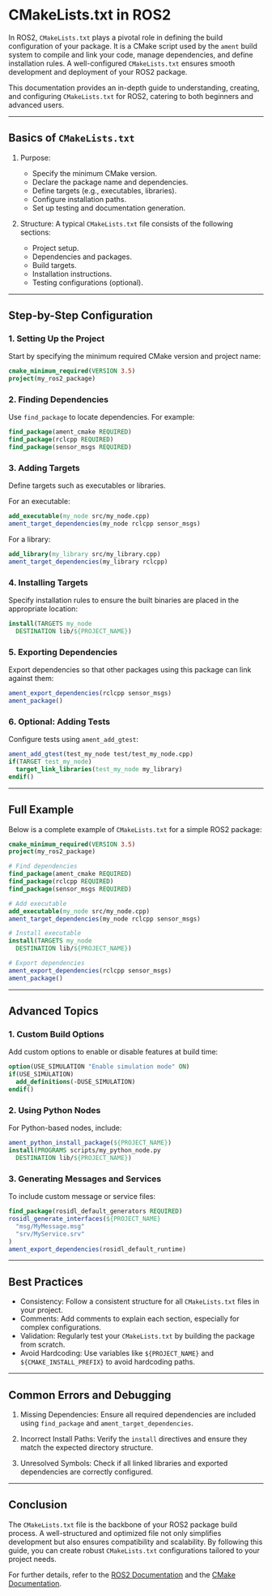 # CMakeLists.txt in ROS2

In ROS2, `CMakeLists.txt` plays a pivotal role in defining the build configuration of your package. It is a CMake script used by the `ament` build system to compile and link your code, manage dependencies, and define installation rules. A well-configured `CMakeLists.txt` ensures smooth development and deployment of your ROS2 package.

This documentation provides an in-depth guide to understanding, creating, and configuring `CMakeLists.txt` for ROS2, catering to both beginners and advanced users.

---

## Basics of `CMakeLists.txt`

1. Purpose:
   - Specify the minimum CMake version.
   - Declare the package name and dependencies.
   - Define targets (e.g., executables, libraries).
   - Configure installation paths.
   - Set up testing and documentation generation.

2. Structure:
   A typical `CMakeLists.txt` file consists of the following sections:
   - Project setup.
   - Dependencies and packages.
   - Build targets.
   - Installation instructions.
   - Testing configurations (optional).

---

## Step-by-Step Configuration

### 1. Setting Up the Project
Start by specifying the minimum required CMake version and project name:

```cmake
cmake_minimum_required(VERSION 3.5)
project(my_ros2_package)
```

### 2. Finding Dependencies
Use `find_package` to locate dependencies. For example:

```cmake
find_package(ament_cmake REQUIRED)
find_package(rclcpp REQUIRED)
find_package(sensor_msgs REQUIRED)
```

### 3. Adding Targets
Define targets such as executables or libraries.

For an executable:

```cmake
add_executable(my_node src/my_node.cpp)
ament_target_dependencies(my_node rclcpp sensor_msgs)
```

For a library:

```cmake
add_library(my_library src/my_library.cpp)
ament_target_dependencies(my_library rclcpp)
```

### 4. Installing Targets
Specify installation rules to ensure the built binaries are placed in the appropriate location:

```cmake
install(TARGETS my_node
  DESTINATION lib/${PROJECT_NAME})
```

### 5. Exporting Dependencies
Export dependencies so that other packages using this package can link against them:

```cmake
ament_export_dependencies(rclcpp sensor_msgs)
ament_package()
```

### 6. Optional: Adding Tests
Configure tests using `ament_add_gtest`:

```cmake
ament_add_gtest(test_my_node test/test_my_node.cpp)
if(TARGET test_my_node)
  target_link_libraries(test_my_node my_library)
endif()
```

---

## Full Example
Below is a complete example of `CMakeLists.txt` for a simple ROS2 package:

```cmake
cmake_minimum_required(VERSION 3.5)
project(my_ros2_package)

# Find dependencies
find_package(ament_cmake REQUIRED)
find_package(rclcpp REQUIRED)
find_package(sensor_msgs REQUIRED)

# Add executable
add_executable(my_node src/my_node.cpp)
ament_target_dependencies(my_node rclcpp sensor_msgs)

# Install executable
install(TARGETS my_node
  DESTINATION lib/${PROJECT_NAME})

# Export dependencies
ament_export_dependencies(rclcpp sensor_msgs)
ament_package()
```

---

## Advanced Topics

### 1. Custom Build Options
Add custom options to enable or disable features at build time:

```cmake
option(USE_SIMULATION "Enable simulation mode" ON)
if(USE_SIMULATION)
  add_definitions(-DUSE_SIMULATION)
endif()
```

### 2. Using Python Nodes
For Python-based nodes, include:

```cmake
ament_python_install_package(${PROJECT_NAME})
install(PROGRAMS scripts/my_python_node.py
  DESTINATION lib/${PROJECT_NAME})
```

### 3. Generating Messages and Services
To include custom message or service files:

```cmake
find_package(rosidl_default_generators REQUIRED)
rosidl_generate_interfaces(${PROJECT_NAME}
  "msg/MyMessage.msg"
  "srv/MyService.srv"
)
ament_export_dependencies(rosidl_default_runtime)
```

---

## Best Practices

- Consistency: Follow a consistent structure for all `CMakeLists.txt` files in your project.
- Comments: Add comments to explain each section, especially for complex configurations.
- Validation: Regularly test your `CMakeLists.txt` by building the package from scratch.
- Avoid Hardcoding: Use variables like `${PROJECT_NAME}` and `${CMAKE_INSTALL_PREFIX}` to avoid hardcoding paths.

---

## Common Errors and Debugging

1. Missing Dependencies:
   Ensure all required dependencies are included using `find_package` and `ament_target_dependencies`.

2. Incorrect Install Paths:
   Verify the `install` directives and ensure they match the expected directory structure.

3. Unresolved Symbols:
   Check if all linked libraries and exported dependencies are correctly configured.

---

## Conclusion
The `CMakeLists.txt` file is the backbone of your ROS2 package build process. A well-structured and optimized file not only simplifies development but also ensures compatibility and scalability. By following this guide, you can create robust `CMakeLists.txt` configurations tailored to your project needs.

For further details, refer to the [ROS2 Documentation](https://docs.ros.org/en/rolling/index.html) and the [CMake Documentation](https://cmake.org/documentation/).

